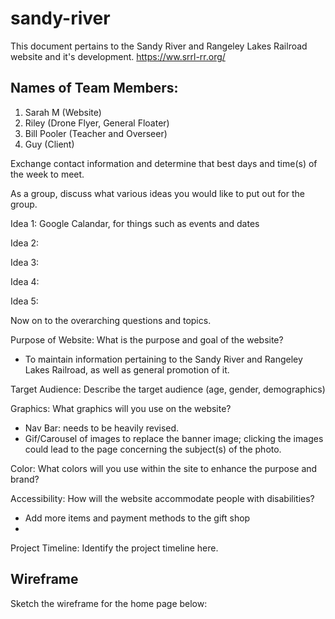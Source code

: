 # sandy-river

This document pertains to the Sandy River and Rangeley Lakes Railroad website and it's development.
https://ww.srrl-rr.org/

## Names of Team Members:
1. Sarah M (Website)
2. Riley (Drone Flyer, General Floater)
3. Bill Pooler (Teacher and Overseer)
4. Guy (Client)

Exchange contact information and determine that best days and time(s) of the week to meet.

As a group, discuss what various ideas you would like to put out for the group.

Idea 1: Google Calandar, for things such as events and dates

Idea 2:

Idea 3: 

Idea 4:

Idea 5:

Now on to the overarching questions and topics.

Purpose of Website:
What is the purpose and goal of the website?
- To maintain information pertaining to the Sandy River and Rangeley Lakes Railroad, as well as general promotion of it.

Target Audience:
Describe the target audience (age, gender, demographics)

Graphics:
What graphics will you use on the website?
- Nav Bar: needs to be heavily revised.
- Gif/Carousel of images to replace the banner image; clicking the images could lead to the page concerning the subject(s) of the photo.

Color:
What colors will you use within the site to enhance the purpose and brand?

Accessibility:
How will the website accommodate people with disabilities?
- Add more items and payment methods to the gift shop
- 

Project Timeline:
Identify the project timeline here.


## Wireframe
Sketch the wireframe for the home page below:
